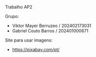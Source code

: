 Trabalho AP2

Grupo: 

- Viktor Mayer Berruzeo / 202402173031
- Gabriel Couto Barros / 202401000671

Site para usar imagens: 
- https://pixabay.com/pt/